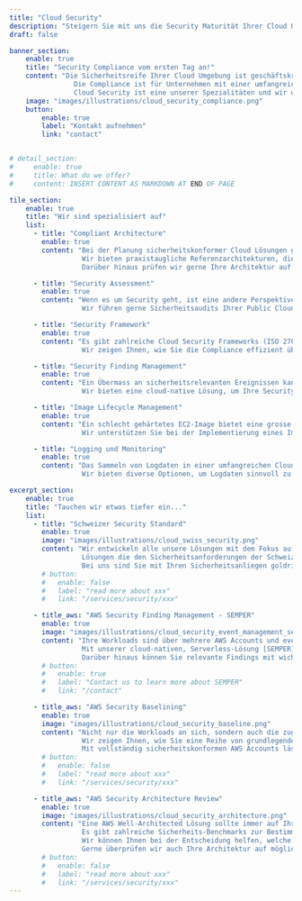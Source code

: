 ```yaml
---
title: "Cloud Security"
description: "Steigern Sie mit uns die Security Maturität Ihrer Cloud Umgebung."
draft: false

banner_section:
    enable: true
    title: "Security Compliance vom ersten Tag an!"
    content: "Die Sicherheitsreife Ihrer Cloud Umgebung ist geschäftskritisch.
                Die Compliance ist für Unternehmen mit einer umfangreichen Applikationslandschaft eine grosse Herausforderung.<br><br>
                Cloud Security ist eine unserer Spezialitäten und wir unterstützen Sie gerne!"
    image: "images/illustrations/cloud_security_compliance.png"
    button:
        enable: true
        label: "Kontakt aufnehmen"
        link: "contact"


# detail_section:
#     enable: true
#     title: What do we offer?
#     content: INSERT CONTENT AS MARKDOWN AT END OF PAGE

tile_section:
    enable: true
    title: "Wir sind spezialisiert auf"
    list:
      - title: "Compliant Architecture"
        enable: true
        content: "Bei der Planung sicherheitskonformer Cloud Lösungen gibt es viele Faktoren zu berücksichtigen.<br><br>
                  Wir bieten praxistaugliche Referenzarchitekturen, die [CIS Control](/faq/#cis \"Was sind CIS Controls?\") konform sind.
                  Darüber hinaus prüfen wir gerne Ihre Architektur auf mögliche Schwachstellen."

      - title: "Security Assessment"
        enable: true
        content: "Wenn es um Security geht, ist eine andere Perspektive von einer unbeteiligten Stelle sehr wertvoll.<br><br>
                  Wir führen gerne Sicherheitsaudits Ihrer Public Cloud Umgebung durch und helfen Ihnen, die gefundenen Mängel zu beheben."

      - title: "Security Framework"
        enable: true
        content: "Es gibt zahlreiche Cloud Security Frameworks (ISO 27000, CIS Controls, BSI C5, NIST) mit diversen Schwerpunkten.<br><br>
                  Wir zeigen Ihnen, wie Sie die Compliance effizient überwachen und im Verletzungsfall angemessen reagieren können."

      - title: "Security Finding Management"
        enable: true
        content: "Ein Übermass an sicherheitsrelevanten Ereignissen kann Sie in einer kritischen Situation schnell handlungsunfähig machen.<br><br>
                  Wir bieten eine cloud-native Lösung, um Ihre Security Finding unter Kontrolle zu bringen."

      - title: "Image Lifecycle Management"
        enable: true
        content: "Ein schlecht gehärtetes EC2-Image bietet eine grosse Angriffsfläche.<br><br>
                  Wir unterstützen Sie bei der Implementierung eines Image-Backing Prozesses, der Ihr Unternehmen mit gehärteten EC2-Images versorgt und diese kontinuierlich validiert."

      - title: "Logging und Monitoring"
        enable: true
        content: "Das Sammeln von Logdaten in einer umfangreichen Cloud Umgebung kann schnell zu einer grossen Herausforderung werden.<br><br>
                  Wir bieten diverse Optionen, um Logdaten sinnvoll zu sammeln und an eine Monitoring-Lösung Ihrer Wahl weiterzuleiten."

excerpt_section:
    enable: true
    title: "Tauchen wir etwas tiefer ein..."
    list:
      - title: "Schweizer Security Standard"
        enable: true
        image: "images/illustrations/cloud_swiss_security.png"
        content: "Wir entwickeln alle unsere Lösungen mit dem Fokus auf Schweizer Security Standards.<br>
                  Lösungen die den Sicherheitsanforderungen der Schweizer Finanzinstitute entsprechen, lassen wenig Raum für Schwachstellen.
                  Bei uns sind Sie mit Ihren Sicherheitsanliegen goldrichtig!"
        # button:
        #   enable: false
        #   label: "read more about xxx"
        #   link: "/services/security/xxx"

      - title_aws: "AWS Security Finding Management - SEMPER"
        enable: true
        image: "images/illustrations/cloud_security_event_management_semper.png"
        content: "Ihre Workloads sind über mehrere AWS Accounts und eventuell sogar verschiedene Regionen verteilt?<br>
                  Mit unserer cloud-nativen, Serverless-Lösung [SEMPER](/contact/ 'Kontakt aufnehmen für mehr Infos!') können Sie Amazon EventBridge- und AWS Config Rules zentral bereitstellen und resultierende Events sowie AWS Security Hub und Amazon GuardDuty Findings sinnvoll filtern. 
                  Darüber hinaus können Sie relevante Findings mit wichtigen Zusatzinformationen anreichern und die gesamte Lösung über ein zentrales [Policy as Code](/faq/#pac 'Was ist Policy as Code?') Repository verwalten."
        # button:
        #   enable: true
        #   label: "Contact us to learn more about SEMPER"
        #   link: "/contact"

      - title_aws: "AWS Security Baselining"
        enable: true
        image: "images/illustrations/cloud_security_baseline.png"
        content: "Nicht nur die Workloads an sich, sondern auch die zugrunde liegende [Cloud Foundation](/faq/#foundation \"Was ist eine Cloud Foundation?\") muss sicherheitskonform sein.<br>
                  Wir zeigen Ihnen, wie Sie eine Reihe von grundlegenden Sicherheitskontrollen in Ihrer AWS Organisation definieren und implementieren.
                  Mit vollständig sicherheitskonformen AWS Accounts lässt es sich nachts einfach besser schlafen."
        # button:
        #   enable: false
        #   label: "read more about xxx"
        #   link: "/services/security/xxx"

      - title_aws: "AWS Security Architecture Review"
        enable: true
        image: "images/illustrations/cloud_security_architecture.png"
        content: "Eine AWS Well-Architected Lösung sollte immer auf Ihre individuellen Sicherheitsanforderungen abgestimmt sein.<br>
                  Es gibt zahlreiche Sicherheits-Benchmarks zur Bestimmung der Compliance-Rate. 
                  Wir können Ihnen bei der Entscheidung helfen, welche Kriterien berücksichtigt werden sollen.
                  Gerne überprüfen wir auch Ihre Architektur auf mögliche Sicherheitslücken und stellen Ihnen Referenzarchitekturen zur Verfügung."
        # button:
        #   enable: false
        #   label: "read more about xxx"
        #   link: "/services/security/xxx"
---
```

